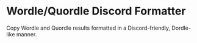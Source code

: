 # Wordle/Quordle Discord Formatter
Copy Wordle and Quordle results formatted in a Discord-friendly, Dordle-like manner.
